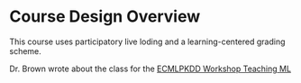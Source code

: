 # Course Design Overview

This course uses participatory live loding and a learning-centered grading scheme.

Dr. Brown wrote about the class for the [ECMLPKDD Workshop Teaching ML](../resources/teaching_ml_prog4ds.pdf)
